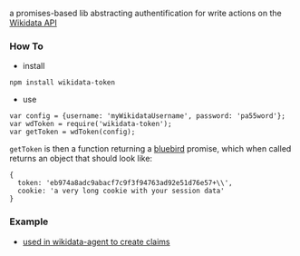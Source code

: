 a promises-based lib abstracting authentification for write actions on the [Wikidata API](https://www.wikidata.org/w/api.php)

### How To

* install
```
npm install wikidata-token
```

* use
```
var config = {username: 'myWikidataUsername', password: 'pa55word'};
var wdToken = require('wikidata-token');
var getToken = wdToken(config);

```

`getToken` is then a function returning a [bluebird](https://github.com/petkaantonov/bluebird) promise, which when called returns an object that should look like:
```
{
  token: 'eb974a8adc9abacf7c9f3f94763ad92e51d76e57+\\',
  cookie: 'a very long cookie with your session data'
}
```

### Example

* [used in wikidata-agent to create claims](https://github.com/maxlath/wikidata-agent/blob/master/server/lib/create_claim.coffee)